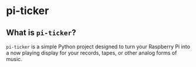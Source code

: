 # pi-ticker

## What is `pi-ticker`? 

`pi-ticker` is a simple Python project designed to turn your Raspberry Pi into a now playing display for your records, tapes, or other analog forms of music. 


